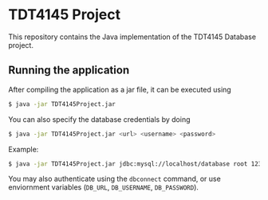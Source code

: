# TDT4145 Project

This repository contains the Java implementation of the TDT4145 Database project.

## Running the application

After compiling the application as a jar file, it can be executed using
```bash
$ java -jar TDT4145Project.jar
```

You can also specify the database credentials by doing
```bash
$ java -jar TDT4145Project.jar <url> <username> <password>
```

Example:
```bash
$ java -jar TDT4145Project.jar jdbc:mysql://localhost/database root 123
```

You may also authenticate using the `dbconnect` command, or use enviornment variables (`DB_URL`, `DB_USERNAME`, `DB_PASSWORD`).
